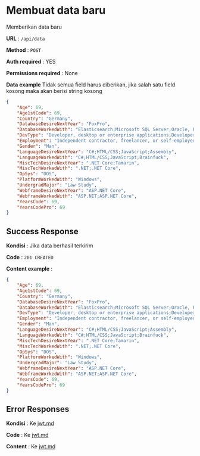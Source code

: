 # Membuat data baru

Memberikan data baru

**URL** : `/api/data`

**Method** : `POST`

**Auth required** : YES

**Permissions required** : None

**Data example** Tidak semua field harus diberikan, jika salah satu field kosong maka akan berisi string kosong

```json
{
    "Age": 69,
    "Age1stCode": 69,
    "Country": "Germany",
    "DatabaseDesireNextYear": "FoxPro",
    "DatabaseWorkedWith": "Elasticsearch;Microsoft SQL Server;Oracle, FoxPro",
    "DevType": "Developer, desktop or enterprise applications;Developer, full-stack, FoxPro Developer",
    "Employment": "Independent contractor, freelancer, or self-employed, CEO, President",
    "Gender": "Man",
    "LanguageDesireNextYear": "C#;HTML/CSS;JavaScript;Assembly",
    "LanguageWorkedWith": "C#;HTML/CSS;JavaScript;Brainfuck",
    "MiscTechDesireNextYear": ".NET Core;Tamarin",
    "MiscTechWorkedWith": ".NET;.NET Core",
    "OpSys": "DOS",
    "PlatformWorkedWith": "Windows",
    "UndergradMajor": "Law Study",
    "WebframeDesireNextYear": "ASP.NET Core",
    "WebframeWorkedWith": "ASP.NET;ASP.NET Core",
    "YearsCode": 69,
    "YearsCodePro": 69
}
```

## Success Response

**Kondisi** : Jika data berhasil terkirim

**Code** : `201 CREATED`

**Content example** :

```json
{
    "Age": 69,
    "Age1stCode": 69,
    "Country": "Germany",
    "DatabaseDesireNextYear": "FoxPro",
    "DatabaseWorkedWith": "Elasticsearch;Microsoft SQL Server;Oracle, FoxPro",
    "DevType": "Developer, desktop or enterprise applications;Developer, full-stack, FoxPro Developer",
    "Employment": "Independent contractor, freelancer, or self-employed, CEO, President",
    "Gender": "Man",
    "LanguageDesireNextYear": "C#;HTML/CSS;JavaScript;Assembly",
    "LanguageWorkedWith": "C#;HTML/CSS;JavaScript;Brainfuck",
    "MiscTechDesireNextYear": ".NET Core;Tamarin",
    "MiscTechWorkedWith": ".NET;.NET Core",
    "OpSys": "DOS",
    "PlatformWorkedWith": "Windows",
    "UndergradMajor": "Law Study",
    "WebframeDesireNextYear": "ASP.NET Core",
    "WebframeWorkedWith": "ASP.NET;ASP.NET Core",
    "YearsCode": 69,
    "YearsCodePro": 69
}
```

## Error Responses

**Kondisi** : Ke [jwt.md](./jwt.md)

**Code** : Ke [jwt.md](./jwt.md)

**Content** : Ke [jwt.md](./jwt.md)
